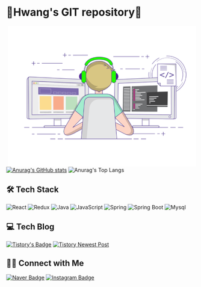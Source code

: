 # 👋Hwang's GIT repository👋</h1>

<img align="right" alt="GIF" src="https://raw.githubusercontent.com/devSouvik/devSouvik/master/gif3.gif" width="500"/>

[![Anurag's GitHub stats](https://github-readme-stats.vercel.app/api?username=dlsdndia)](https://github.com/dlsdndia/github-readme-stats)
![Anurag's Top Langs](https://github-readme-stats.vercel.app/api/top-langs/?username=dlsdndia&theme=tokyonight&layout=compact)



## 🛠 Tech Stack
![React](https://img.shields.io/badge/React-61DAFB?style=flat&logo=React&logoColor=white)
![Redux](https://img.shields.io/badge/Redux-764ABC?style=flat&logo=Redux&logoColor=white)
![Java](https://img.shields.io/badge/Java-007396?style=flat&logo=Java&logoColor=white)
![JavaScript](https://img.shields.io/badge/JavaScript-F7DF1E?style=flat&logo=JavaScript&logoColor=white)
![Spring](https://img.shields.io/badge/Spring-6DB33F?style=flat&logo=Spring&logoColor=white)
![Spring Boot](https://img.shields.io/badge/Spring%20Boot-6DB33F?style=flat&logo=Spring%20Boot&logoColor=white)
![Mysql](https://img.shields.io/badge/MySql-4479A1?style=flat&logo=MySql&logoColor=white)


## :computer: Tech Blog 

[![Tistory's Badge](https://github-readme-tistory-card.vercel.app/api/badge?name=dev-bucks.tistory.com&theme=dark)](https://dev-bucks.tistory.com/)
[![Tistory Newest Post](https://tistory-readme-stats.vercel.app/api?name=dev-bucks)](https://dev-bucks.tistory.com/)



## 🤝🏻 Connect with Me

[![Naver Badge](https://img.shields.io/badge/-dlsdndia@naver.com-03C75A?style=flat-roundedrectangle&logo=Naver&logoColor=white&link=mailto:dlsdndia@naver.com)](mailto:dlsdndia@naver.com)
[![Instagram Badge](https://img.shields.io/badge/-hwanginwoo_-E4405F?style=flat-roundedrectangle&logo=instagram&logoColor=white&link=https://www.instagram.com/hwanginwoo_/)](https://www.instagram.com/hwanginwoo_/)
